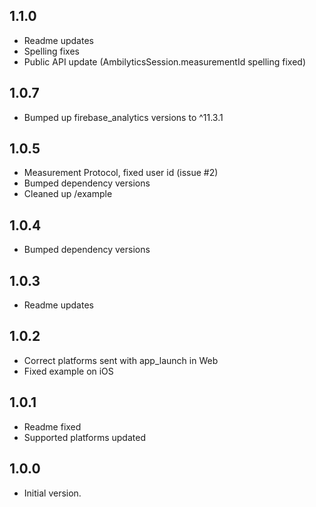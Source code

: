 ## 1.1.0
- Readme updates
- Spelling fixes
- Public API update (AmbilyticsSession.measurementId spelling fixed)

## 1.0.7
- Bumped up firebase_analytics versions to ^11.3.1

## 1.0.5
- Measurement Protocol, fixed user id (issue #2)
- Bumped dependency versions
- Cleaned up /example

## 1.0.4
- Bumped dependency versions

## 1.0.3
- Readme updates

## 1.0.2
- Correct platforms sent with app_launch in Web
- Fixed example on iOS

## 1.0.1
- Readme fixed
- Supported platforms updated

## 1.0.0
- Initial version.
